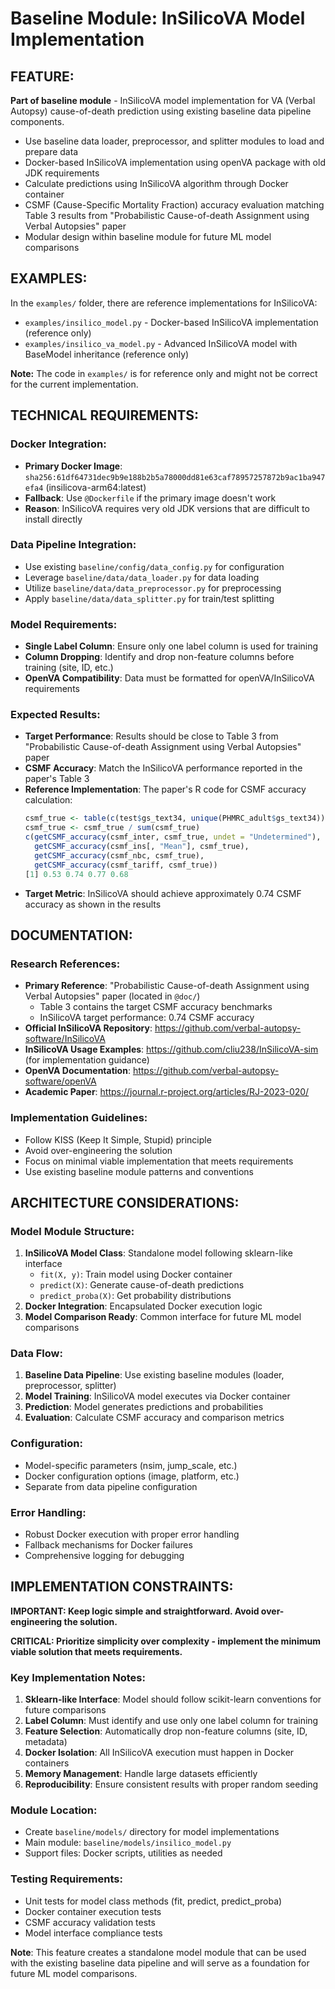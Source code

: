 # Baseline Module: InSilicoVA Model Implementation

## FEATURE:

**Part of baseline module** - InSilicoVA model implementation for VA (Verbal Autopsy) cause-of-death prediction using existing baseline data pipeline components.

- Use baseline data loader, preprocessor, and splitter modules to load and prepare data
- Docker-based InSilicoVA implementation using openVA package with old JDK requirements
- Calculate predictions using InSilicoVA algorithm through Docker container
- CSMF (Cause-Specific Mortality Fraction) accuracy evaluation matching Table 3 results from "Probabilistic Cause-of-death Assignment using Verbal Autopsies" paper
- Modular design within baseline module for future ML model comparisons

## EXAMPLES:

In the `examples/` folder, there are reference implementations for InSilicoVA:

- `examples/insilico_model.py` - Docker-based InSilicoVA implementation (reference only)
- `examples/insilico_va_model.py` - Advanced InSilicoVA model with BaseModel inheritance (reference only)

**Note:** The code in `examples/` is for reference only and might not be correct for the current implementation.

## TECHNICAL REQUIREMENTS:

### Docker Integration:
- **Primary Docker Image**: `sha256:61df64731dec9b9e188b2b5a78000dd81e63caf78957257872b9ac1ba947efa4` (insilicova-arm64:latest)
- **Fallback**: Use `@Dockerfile` if the primary image doesn't work
- **Reason**: InSilicoVA requires very old JDK versions that are difficult to install directly

### Data Pipeline Integration:
- Use existing `baseline/config/data_config.py` for configuration
- Leverage `baseline/data/data_loader.py` for data loading
- Utilize `baseline/data/data_preprocessor.py` for preprocessing
- Apply `baseline/data/data_splitter.py` for train/test splitting

### Model Requirements:
- **Single Label Column**: Ensure only one label column is used for training
- **Column Dropping**: Identify and drop non-feature columns before training (site, ID, etc.)
- **OpenVA Compatibility**: Data must be formatted for openVA/InSilicoVA requirements

### Expected Results:
- **Target Performance**: Results should be close to Table 3 from "Probabilistic Cause-of-death Assignment using Verbal Autopsies" paper
- **CSMF Accuracy**: Match the InSilicoVA performance reported in the paper's Table 3
- **Reference Implementation**: The paper's R code for CSMF accuracy calculation:
  ```r
  csmf_true <- table(c(test$gs_text34, unique(PHMRC_adult$gs_text34))) - 1
  csmf_true <- csmf_true / sum(csmf_true)
  c(getCSMF_accuracy(csmf_inter, csmf_true, undet = "Undetermined"), 
    getCSMF_accuracy(csmf_ins[, "Mean"], csmf_true), 
    getCSMF_accuracy(csmf_nbc, csmf_true), 
    getCSMF_accuracy(csmf_tariff, csmf_true))
  [1] 0.53 0.74 0.77 0.68
  ```
- **Target Metric**: InSilicoVA should achieve approximately 0.74 CSMF accuracy as shown in the results

## DOCUMENTATION:

### Research References:
- **Primary Reference**: "Probabilistic Cause-of-death Assignment using Verbal Autopsies" paper (located in `@doc/`)
  - Table 3 contains the target CSMF accuracy benchmarks
  - InSilicoVA target performance: 0.74 CSMF accuracy
- **Official InSilicoVA Repository**: https://github.com/verbal-autopsy-software/InSilicoVA
- **InSilicoVA Usage Examples**: https://github.com/cliu238/InSilicoVA-sim (for implementation guidance)
- **OpenVA Documentation**: https://github.com/verbal-autopsy-software/openVA
- **Academic Paper**: https://journal.r-project.org/articles/RJ-2023-020/

### Implementation Guidelines:
- Follow KISS (Keep It Simple, Stupid) principle
- Avoid over-engineering the solution
- Focus on minimal viable implementation that meets requirements
- Use existing baseline module patterns and conventions

## ARCHITECTURE CONSIDERATIONS:

### Model Module Structure:
1. **InSilicoVA Model Class**: Standalone model following sklearn-like interface
   - `fit(X, y)`: Train model using Docker container
   - `predict(X)`: Generate cause-of-death predictions
   - `predict_proba(X)`: Get probability distributions
2. **Docker Integration**: Encapsulated Docker execution logic
3. **Model Comparison Ready**: Common interface for future ML model comparisons

### Data Flow:
1. **Baseline Data Pipeline**: Use existing baseline modules (loader, preprocessor, splitter)
2. **Model Training**: InSilicoVA model executes via Docker container
3. **Prediction**: Model generates predictions and probabilities
4. **Evaluation**: Calculate CSMF accuracy and comparison metrics

### Configuration:
- Model-specific parameters (nsim, jump_scale, etc.)
- Docker configuration options (image, platform, etc.)
- Separate from data pipeline configuration

### Error Handling:
- Robust Docker execution with proper error handling
- Fallback mechanisms for Docker failures
- Comprehensive logging for debugging

## IMPLEMENTATION CONSTRAINTS:

**IMPORTANT: Keep logic simple and straightforward. Avoid over-engineering the solution.**

**CRITICAL: Prioritize simplicity over complexity - implement the minimum viable solution that meets requirements.**

### Key Implementation Notes:
1. **Sklearn-like Interface**: Model should follow scikit-learn conventions for future comparisons
2. **Label Column**: Must identify and use only one label column for training
3. **Feature Selection**: Automatically drop non-feature columns (site, ID, metadata)
4. **Docker Isolation**: All InSilicoVA execution must happen in Docker containers
5. **Memory Management**: Handle large datasets efficiently
6. **Reproducibility**: Ensure consistent results with proper random seeding

### Module Location:
- Create `baseline/models/` directory for model implementations
- Main module: `baseline/models/insilico_model.py`
- Support files: Docker scripts, utilities as needed

### Testing Requirements:
- Unit tests for model class methods (fit, predict, predict_proba)
- Docker container execution tests
- CSMF accuracy validation tests
- Model interface compliance tests

**Note**: This feature creates a standalone model module that can be used with the existing baseline data pipeline and will serve as a foundation for future ML model comparisons.